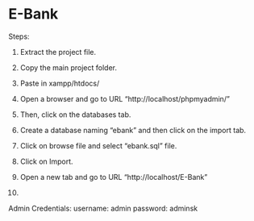 # E-Bank
Steps:
1. Extract the project file.
2. Copy the main project folder.
3. Paste in xampp/htdocs/
4. Open a browser and go to URL “http://localhost/phpmyadmin/”
5. Then, click on the databases tab.
6. Create a database naming “ebank” and then click on the import tab.
7. Click on browse file and select “ebank.sql” file.
8. Click on Import.
9. Open a new tab and go to URL “http://localhost/E-Bank”

10.
Admin Credentials:
username: admin
password: adminsk
